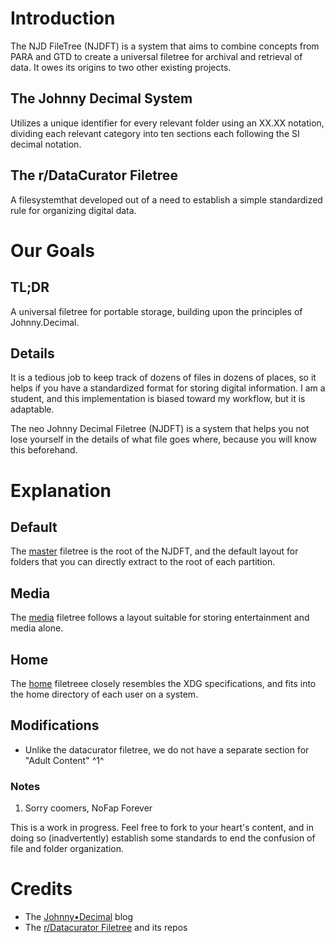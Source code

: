 # Introduction
The NJD FileTree (NJDFT) is a system that aims to combine concepts from PARA and GTD to create a universal filetree for archival and retrieval of data. It owes its origins to two other existing projects.  

## The Johnny Decimal System
Utilizes a unique identifier for every relevant folder using an XX.XX notation, dividing each relevant category into ten sections each following the SI decimal notation.

## The r/DataCurator Filetree
A filesystemthat developed out of a need to establish a simple standardized rule for organizing digital data.

# Our Goals
## TL;DR
A universal filetree for portable storage, building upon the principles of Johnny.Decimal. 

## Details
It is a tedious job to keep track of dozens of files in dozens of places, so it helps if you have a standardized format for storing digital information. I am a student, and this implementation is biased toward my workflow, but it is adaptable. 

The neo Johnny Decimal Filetree (NJDFT) is a system that helps you not lose yourself in the details of what file goes where, because you will know this beforehand.

# Explanation
## Default
The [master](https://github.com/no3th/njdft/tree/master) filetree is the root of the NJDFT, and the default layout for folders that you can directly extract to the root of each partition.

## Media
The [media](https://github.com/no3th/njdft/tree/ft.media) filetree follows a layout suitable for storing entertainment and media alone.

## Home
The [home](https://github.com/no3th/njdft/tree/ft.media) filetreee closely resembles the XDG specifications, and fits into the home directory of each user on a system.


## Modifications
+ Unlike the datacurator filetree, we do not have a separate section for "Adult Content" ^1^

### Notes
1. Sorry coomers, NoFap Forever

This is a work in progress. Feel free to fork to your heart's content, and in doing so (inadvertently) establish some standards to end the confusion of file and folder organization.

# Credits
+ The [Johnny•Decimal](https://johnnydecimal.com/) blog 
+ The [r/Datacurator Filetree](https://github.com/roboyoshi/datacurator-filetree) and its repos